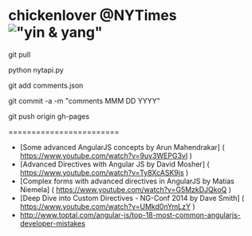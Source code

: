 # chickenlover @NYTimes !["yin & yang"](/images/favicon.ico "Yin & Yang")

git pull

python nytapi.py

git add comments.json

git commit -a -m "comments MMM DD YYYY"

git push origin gh-pages

========================
* [Some advanced AngularJS concepts by Arun Mahendrakar] ( https://www.youtube.com/watch?v=9uy3WEPG3vI )
* [Advanced Directives with Angular JS by David Mosher] ( https://www.youtube.com/watch?v=Ty8XcASK9js )
* [Complex forms with advanced directives in AngularJS by Matias Niemela] ( https://www.youtube.com/watch?v=G5MzkDJQkoQ )
* [Deep Dive into Custom Directives - NG-Conf 2014 by Dave Smith] ( https://www.youtube.com/watch?v=UMkd0nYmLzY )
* http://www.toptal.com/angular-js/top-18-most-common-angularjs-developer-mistakes
